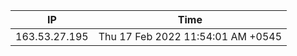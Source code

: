  | IP      | Time |
| ----------- | ----------- |
| 163.53.27.195      | Thu 17 Feb 2022 11:54:01 AM +0545       |
